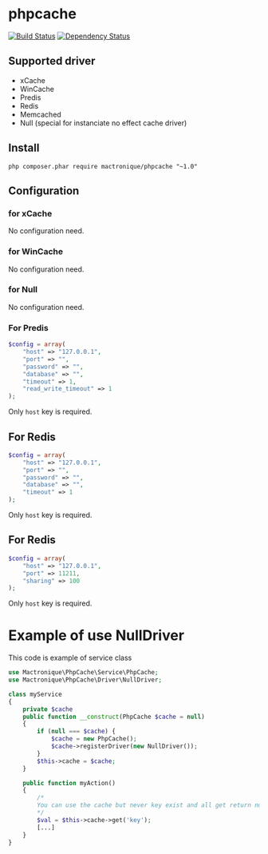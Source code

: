 # phpcache

[![Build Status](https://travis-ci.org/Mactronique/phpcache.svg?branch=master)](https://travis-ci.org/Mactronique/phpcache)
[![Dependency Status](https://www.versioneye.com/user/projects/55c2676e653762001a00287f/badge.svg?style=flat)](https://www.versioneye.com/user/projects/55c2676e653762001a00287f)

## Supported driver

- xCache
- WinCache
- Predis
- Redis
- Memcached
- Null (special for instanciate no effect cache driver)

## Install 

``` shell
php composer.phar require mactronique/phpcache "~1.0"
```

## Configuration

### for xCache

No configuration need.



### for WinCache

No configuration need.



### for Null

No configuration need.

### For Predis

``` php
$config = array(
	"host" => "127.0.0.1",
	"port" => "",
	"password" => "",
	"database" => "",
	"timeout" => 1,
	"read_write_timeout" => 1
);
```

Only `host` key is required.

## For Redis

``` php
$config = array(
	"host" => "127.0.0.1",
	"port" => "",
	"password" => "",
	"database" => "",
	"timeout" => 1
);
```

Only `host` key is required.

## For Redis

``` php
$config = array(
	"host" => "127.0.0.1",
	"port" => 11211,
	"sharing" => 100
);
```

Only `host` key is required.


# Example of use NullDriver

This code is example of service class

``` php
use Mactronique\PhpCache\Service\PhpCache;
use Mactronique\PhpCache\Driver\NullDriver;

class myService
{
	private $cache
	public function __construct(PhpCache $cache = null)
	{
		if (null === $cache) {
			$cache = new PhpCache();
			$cache->registerDriver(new NullDriver());
		}
		$this->cache = $cache;
	}

	public function myAction()
	{
		/*
		You can use the cache but never key exist and all get return null.
		*/
		$val = $this->cache->get('key');
		[...]
	}
}

```


